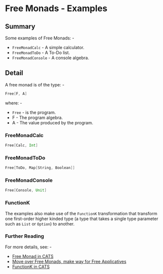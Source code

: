 # Free Monads - Examples

## Summary
Some examples of Free Monads: -
* `FreeMonadCalc` - A simple calculator.
* `FreeMonadToDo` - A To-Do list.
* `FreeMonadConsole` - A console algebra.

## Detail
A free monad is of the type: -

```scala
Free[F, A]
```
where: -
* `Free` - is the program.
* F - The program algebra.
* A - The value produced by the program.

### FreeMonadCalc

```scala
Free[Calc, Int]
```

### FreeMonadToDo

```scala
Free[ToDo, Map[String, Boolean]]
```

### FreeMonadConsole

```scala
Free[Console, Unit]
```
### FunctionK
The examples also make use of the `FunctionK` transformation that transform one first-order
higher kinded type (a type that takes a single type parameter such as `List` or `Option`) to another.

### Further Reading
For more details, see: -
* [Free Monad in CATS](https://typelevel.org/cats/datatypes/freemonad.html)
* [Move over Free Monads, make way for Free Applicatives](https://www.youtube.com/watch?v=H28QqxO7Ihc)
* [FunctionK in CATS](https://typelevel.org/cats/datatypes/functionk.html)
